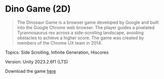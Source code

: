 # Dino Game (2D)

> The Dinosaur Game is a browser game developed by Google and built into the Google Chrome web browser. The player guides a pixelated Tyrannosaurus rex across a side-scrolling landscape, avoiding obstacles to achieve a higher score. The game was created by members of the Chrome UX team in 2014.

Topics: Side Scrolling, Infinite Generation, Hiscores

Version: Unity 2023.2.6f1 (LTS)

Download the game [here](https://github.com/Sourodeep-S/DinoGame-SS/releases/tag/v1.0.0(Final)) 
